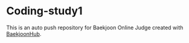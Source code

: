 # Coding-study1
This is an auto push repository for Baekjoon Online Judge created with [BaekjoonHub](https://github.com/BaekjoonHub/BaekjoonHub).
